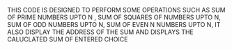 THIS CODE IS DESIGNED TO PERFORM SOME OPERATIONS SUCH AS SUM OF PRIME NUMBERS UPTO N , SUM OF SQUARES OF NUMBERS UPTO N, SUM OF ODD NUMBERS UPTO N, SUM OF EVEN N NUMBERS UPTO N, IT ALSO DISPLAY THE ADDRESS OF THE SUM AND DISPLAYS THE CALUCLATED SUM OF ENTERED CHOICE 
